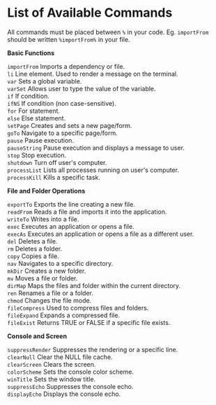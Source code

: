 # List of Available Commands
All commands must be placed between ```%``` in your code. Eg. ```importFrom``` should be written ```%importFrom%``` in your file.

<b>Basic Functions</b>

```importFrom``` Imports a dependency or file.  
```li``` Line element. Used to render a message on the terminal.  
```var``` Sets a global variable.  
```varSet``` Allows user to type the value of the variable.  
```if``` If condition.  
```ifNS``` If condition (non case-sensitive).  
```for``` For statement.  
```else``` Else statement.  
```setPage``` Creates and sets a new page/form.  
```goTo``` Navigate to a specific page/form.  
```pause``` Pause execution.  
```pauseString``` Pause execution and displays a message to user.  
```stop``` Stop execution.  
```shutdown``` Turn off user's computer.  
```processList``` Lists all processes running on user's computer.  
```processKill``` Kills a specific task.  

<b>File and Folder Operations</b>

```exportTo``` Exports the line creating a new file.  
```readFrom``` Reads a file and imports it into the application.  
```writeTo``` Writes into a file.  
```exec``` Executes an application or opens a file.  
```execAs``` Executes an application or opens a file as a different user.  
```del``` Deletes a file.  
```rm``` Deletes a folder.  
```copy``` Copies a file.  
```nav``` Navigates to a specific directory.  
```mkDir``` Creates a new folder.  
```mv``` Moves a file or folder.  
```dirMap``` Maps the files and folder within the current directory.  
```ren``` Renames a file or a folder.  
```chmod``` Changes the file mode.  
```fileCompress``` Used to compress files and folders.  
```fileExpand``` Expands a compressed file.  
```fileExist``` Returns TRUE or FALSE if a specific file exists.

<b>Console and Screen</b>

```suppressRender``` Suppresses the rendering or a specific line.  
```clearNull``` Clear the NULL file cache.  
```clearScreen``` Clears the screen.  
```colorScheme``` Sets the console color scheme.  
```winTitle``` Sets the window title.  
```suppressEcho``` Suppresses the console echo.  
```displayEcho``` Displays the console echo.  
